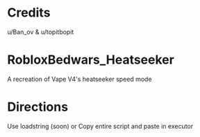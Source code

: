 # Credits
u/Ban_ov & u/topitbopit


# RobloxBedwars_Heatseeker
A recreation of Vape V4's heatseeker speed mode

# Directions
Use loadstring (soon)
or
Copy entire script and paste in executor
